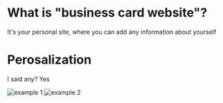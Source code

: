 # What is "business card website"?
It's your personal site, where you can add any information about yourself

# Perosalization
I said any? Yes

![example 1](https://github.com/ddoo5/business-card-website/blob/source/source/gifs/vid1.gif)
![example 2](https://github.com/ddoo5/business-card-website/blob/source/source/gifs/vid2.gif)

